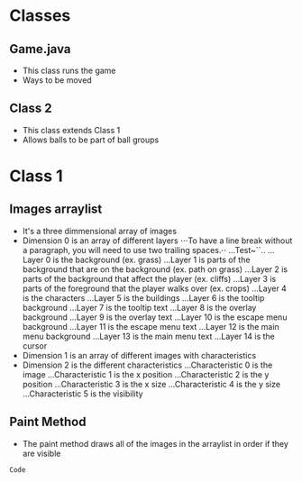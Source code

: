 # Classes
## Game.java
- This class runs the game
- Ways to be moved
## Class 2
- This class extends Class 1
- Allows balls to be part of ball groups
# Class 1
## Images arraylist
- It's a three dimmensional array of images
- Dimension 0 is an array of different layers
⋅⋅⋅To have a line break without a paragraph, you will need to use two trailing spaces.⋅⋅
...Test~``..
... Layer 0 is the background (ex. grass)
...Layer 1 is parts of the background that are on the background (ex. path on grass)
...Layer 2 is parts of the background that affect the player (ex. cliffs)
...Layer 3 is parts of the foreground that the player walks over (ex. crops)
...Layer 4 is the characters
...Layer 5 is the buildings
...Layer 6 is the tooltip background
...Layer 7 is the tooltip text
...Layer 8 is the overlay background
...Layer 9 is the overlay text
...Layer 10 is the escape menu background
...Layer 11 is the escape menu text
...Layer 12 is the main menu background
...Layer 13 is the main menu text
...Layer 14 is the cursor
- Dimension 1 is an array of different images with characteristics
- Dimension 2 is the different characteristics
...Characteristic 0 is the image
...Characteristic 1 is the x position
...Characteristic 2 is the y position
...Characteristic 3 is the x size
...Characteristic 4 is the y size
...Characteristic 5 is the visibility
## Paint Method
- The paint method draws all of the images in the arraylist in order if they are visible
```
Code
```
